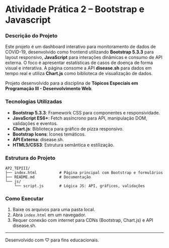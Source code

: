 # Atividade Prática 2 – Bootstrap e Javascript

### Descrição do Projeto

Este projeto é um dashboard interativo para monitoramento de dados de COVID-19, desenvolvido como frontend utilizando **Bootstrap 5.3.3** para layout responsivo, **JavaScript** para interações dinâmicas e consumo de API externa. O foco é apresentar estatísticas de casos de doença de forma visual e interativa. A página consome a API **disease.sh** para dados em tempo real e utiliza **Chart.js** como biblioteca de visualização de dados.

Projeto desenvolvido para a disciplina de **Tópicos Especiais em Programação III - Desenvolvimento Web**.

### Tecnologias Utilizadas

- **Bootstrap 5.3.3**: Framework CSS para componentes e responsividade.
- **JavaScript ES6+**: Fetch assíncrono para API, manipulação DOM, validações e eventos.
- **Chart.js**: Biblioteca para gráfico de pizza responsivo.
- **Bootstrap Icons**: Ícones temáticos.
- **API Externa**: disease.sh.
- **HTML5/CSS3**: Estrutura semântica e estilização.

### Estrutura do Projeto

```
AP2_TEPIII/
├── index.html          # Página principal com Bootstrap e formulários
├── README.md           # Documentação
└── js/
    └── script.js       # Lógica JS: API, gráficos, validações
```

### Como Executar

1. Baixe os arquivos para uma pasta local.
2. Abra `index.html` em um navegador.
3. Requer conexão com internet para CDNs (Bootstrap, Chart.js) e API disease.sh.

---
Desenvolvido com ♡ para fins educacionais.
